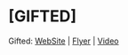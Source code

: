 # [GIFTED]

Gifted: 
[WebSite](http://gifted.zz.mu/) | [Flyer]() | [Video](https://www.youtube.com/watch?v=OR2qxn5sTxg)
